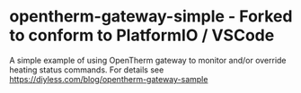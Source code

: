# opentherm-gateway-simple - Forked to conform to PlatformIO / VSCode
A simple example of using OpenTherm gateway to monitor and/or override heating status commands.
For details see https://diyless.com/blog/opentherm-gateway-sample
